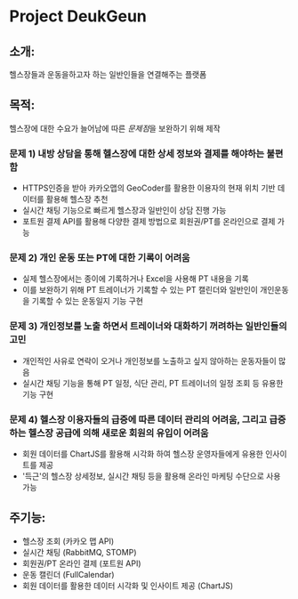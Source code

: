 # Project DeukGeun

## 소개: 
헬스장들과 운동을하고자 하는 일반인들을 연결해주는 플랫폼

## 목적: 
헬스장에 대한 수요가 늘어남에 따른 *문제점*을 보완하기 위해 제작

### 문제 1) 내방 상담을 통해 헬스장에 대한 상세 정보와 결제를 해야하는 불편함
- HTTPS인증을 받아 카카오맵의 GeoCoder를 활용한 이용자의 현재 위치 기반 데이터를 활용해 헬스장 추천
- 실시간 채팅 기능으로 빠르게 헬스장과 일반인이 상담 진행 가능
- 포트원 결제 API를 활용해 다양한 결제 방법으로 회원권/PT를 온라인으로 결제 가능

### 문제 2) 개인 운동 또는 PT에 대한 기록이 어려움
- 실제 헬스장에서는 종이에 기록하거나 Excel을 사용해 PT 내용을 기록
- 이를 보완하기 위해 PT 트레이너가 기록할 수 있는 PT 캘린더와 일반인이 개인운동을 기록할 수 있는 운동일지 기능 구현

### 문제 3) 개인정보를 노출 하면서 트레이너와 대화하기 꺼려하는 일반인들의 고민
- 개인적인 사유로 연락이 오거나 개인정보를 노출하고 싶지 않아하는 운동자들이 많음
- 실시간 채팅 기능을 통해 PT 일정, 식단 관리, PT 트레이너의 일정 조회 등 유용한 기능 구현

### 문제 4) 헬스장 이용자들의 급증에 따른 데이터 관리의 어려움, 그리고 급증하는 헬스장 공급에 의해 새로운 회원의 유입이 어려움
- 회원 데이터를 ChartJS를 활용해 시각화 하여 헬스장 운영자들에게 유용한 인사이트를 제공
- '득근'의 헬스장 상세정보, 실시간 채팅 등을 활용해 온라인 마케팅 수단으로 사용 가능

## 주기능: 
- 헬스장 조회 (카카오 맵 API)
- 실시간 채팅 (RabbitMQ, STOMP)
- 회원권/PT 온라인 결제 (포트원 API)
- 운동 캘린더 (FullCalendar)
- 회원 데이터를 활용한 데이터 시각화 및 인사이트 제공 (ChartJS)
